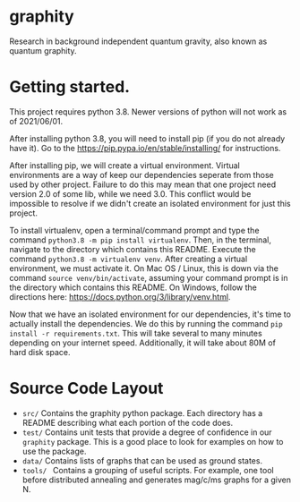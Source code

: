 # graphity
Research in background independent quantum gravity, also known as quantum graphity.

# Getting started.
This project requires python 3.8.
Newer versions of python will not work as of 2021/06/01.

After installing python 3.8, you will need to install pip (if you do not already have it).
Go to the https://pip.pypa.io/en/stable/installing/ for instructions.

After installing pip, we will create a virtual environment.
Virtual environments are a way of keep our dependencies seperate from those used by other project.
Failure to do this may mean that one project need version 2.0 of some lib, while we need 3.0.
This conflict would be impossible to resolve if we didn't create an isolated environment for just this project.

To install virtualenv, open a terminal/command prompt and type the command `python3.8 -m pip install virtualenv`.
Then, in the terminal, navigate to the directory which contains this README.
Execute the command `python3.8 -m virtualenv venv`.
After creating a virtual environment, we must activate it.
On Mac OS / Linux, this is down via the command `source venv/bin/activate`, assuming your command prompt is in the directory which contains this README.
On Windows, follow the directions here: https://docs.python.org/3/library/venv.html.

Now that we have an isolated environment for our dependencies, it's time to actually install the dependencies.
We do this by running the command `pip install -r requirements.txt`.
This will take several to many minutes depending on your internet speed.
Additionally, it will take about 80M of hard disk space.


# Source Code Layout
* `src/` Contains the graphity python package. Each directory has a README describing what each portion of the code does.
* `test/` Contains unit tests that provide a degree of confidence in our `graphity` package. This is a good place to look for examples on how to use the package.
* `data/` Contains lists of graphs that can be used as ground states.
* `tools/ ` Contains a grouping of useful scripts. For example, one tool before distributed annealing and generates mag/c/ms graphs for a given N.